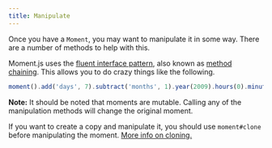 ```yaml
---
title: Manipulate
---
```



Once you have a `Moment`, you may want to manipulate it in some way. There are a number of methods to help with this.

Moment.js uses the [fluent interface pattern](http://en.wikipedia.org/wiki/Fluent_interface), also known as [method chaining](http://en.wikipedia.org/wiki/Method_chaining). This allows you to do crazy things like the following.

```javascript
moment().add('days', 7).subtract('months', 1).year(2009).hours(0).minutes(0).seconds(0);
```

**Note:** It should be noted that moments are mutable. Calling any of the manipulation methods will change the original moment.

If you want to create a copy and manipulate it, you should use `moment#clone` before manipulating the moment. [More info on cloning.](#/parsing/moment-clone/)
